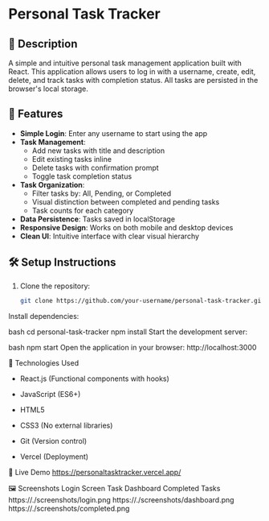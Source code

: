# Personal Task Tracker

## 📖 Description
A simple and intuitive personal task management application built with React. This application allows users to log in with a username, create, edit, delete, and track tasks with completion status. All tasks are persisted in the browser's local storage.

## 🚀 Features
- **Simple Login**: Enter any username to start using the app
- **Task Management**:
  - Add new tasks with title and description
  - Edit existing tasks inline
  - Delete tasks with confirmation prompt
  - Toggle task completion status
- **Task Organization**:
  - Filter tasks by: All, Pending, or Completed
  - Visual distinction between completed and pending tasks
  - Task counts for each category
- **Data Persistence**: Tasks saved in localStorage
- **Responsive Design**: Works on both mobile and desktop devices
- **Clean UI**: Intuitive interface with clear visual hierarchy

## 🛠 Setup Instructions
1. Clone the repository:
   ```bash
   git clone https://github.com/your-username/personal-task-tracker.git
Install dependencies:

bash
cd personal-task-tracker
npm install
Start the development server:

bash
npm start
Open the application in your browser:
http://localhost:3000

🧰 Technologies Used
- React.js (Functional components with hooks)

- JavaScript (ES6+)

- HTML5

- CSS3 (No external libraries)

- Git (Version control)

- Vercel (Deployment)

🔗 Live Demo
https://personaltasktracker.vercel.app/

🖼 Screenshots
Login Screen	Task Dashboard	Completed Tasks
https://./screenshots/login.png	https://./screenshots/dashboard.png	https://./screenshots/completed.png
